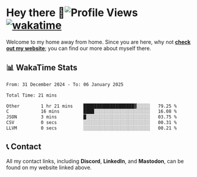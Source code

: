 # Hey there :wave:![Profile Views](https://komarev.com/ghpvc/?username=skifli) [![wakatime](https://wakatime.com/badge/user/b4317b02-0c6d-457b-82a4-a448b8a8d1df.svg)](https://wakatime.com/@b4317b02-0c6d-457b-82a4-a448b8a8d1df)

Welcome to my home away from home. Since you are here, why not [**check out my website**](https://skifli.github.io); you can find our more about myself there.

## 📊 WakaTime Stats

<!--START_SECTION:waka-->

```txt
From: 31 December 2024 - To: 06 January 2025

Total Time: 21 mins

Other        1 hr 21 mins    ███████████████████▓░░░░░   79.25 %
C            16 mins         ████░░░░░░░░░░░░░░░░░░░░░   16.08 %
JSON         3 mins          █░░░░░░░░░░░░░░░░░░░░░░░░   03.75 %
CSV          0 secs          ░░░░░░░░░░░░░░░░░░░░░░░░░   00.31 %
LLVM         0 secs          ░░░░░░░░░░░░░░░░░░░░░░░░░   00.21 %
```

<!--END_SECTION:waka-->

## 📞 Contact

All my contact links, including **Discord**, **LinkedIn**, and **Mastodon**, can be found on my website linked above.
